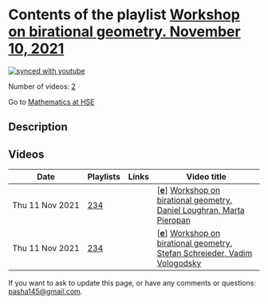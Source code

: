 # Contents of the playlist [Workshop on birational geometry. November 10, 2021](https://www.youtube.com/playlist?list=PLq3E5oubNNoBkDJAZ89sr_q_oy96RESDZ)

[![synced with youtube](https://img.shields.io/github/last-commit/mathphysschool/mathphysschool.github.io/autoupdate1?label=synced%20with%20youtube)](https://github.com/mathphysschool/mathphysschool.github.io/commits/autoupdate1)

Number of videos: [2](#videos)

Go to [Mathematics at HSE](../README.md)

## Description



## Videos

|Date|Playlists|Links|Video title|
|---|---|---|---|
| Thu&nbsp;11&nbsp;Nov&nbsp;2021 | [234](../playlists/234 "Workshop on birational geometry. November 10, 2021") |  | [[**e**](https://studio.youtube.com/video/knKZ1YD7F0Q/edit "Edit")] [Workshop on birational geometry.  Daniel Loughran,  Marta Pieropan](https://www.youtube.com/watch?v=knKZ1YD7F0Q&list=PLq3E5oubNNoBkDJAZ89sr_q_oy96RESDZ "Даниэль Лофран, Университет Бат, Великобритания /&#013;              Daniel Loughran University of Bath, United Kingdom&#013;Марта Пьеропан, Университет Утрехта, Нидерланды /&#013;              Marta Pieropan Utrecht University, Netherlands") |
| Thu&nbsp;11&nbsp;Nov&nbsp;2021 | [234](../playlists/234 "Workshop on birational geometry. November 10, 2021") |  | [[**e**](https://studio.youtube.com/video/U4ku_fxJ988/edit "Edit")] [Workshop on birational geometry. Stefan Schreieder, Vadim Vologodsky](https://www.youtube.com/watch?v=U4ku_fxJ988&list=PLq3E5oubNNoBkDJAZ89sr_q_oy96RESDZ "Стефан Шрайдер Университет Лейбница, Германия /&#013;              Stefan Schreieder Leibniz University, Germany&#013;&#013;Вадим Вологодский НИУ ВШЭ /&#013;              Vadim Vologodsky, HSE University, Russia") |


 If you want to ask to update this page, or have any comments or questions: <pasha145@gmail.com>.